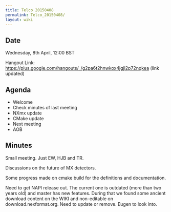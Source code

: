 ```yaml
---
title: Telco 20150408
permalink: Telco_20150408/
layout: wiki
---
```


Date
----

Wednesday, 8th April, 12:00 BST

Hangout Link:
<https://plus.google.com/hangouts/_/g2pa6t2hnwkox4jgjl2p72nqkea> (link
updated)

Agenda
------

-   Welcome
-   Check minutes of last meeting
-   NXmx update
-   CMake update
-   Next meeting
-   AOB

Minutes
-------

Small meeting. Just EW, HJB and TR.

Discussions on the future of MX detectors.

Some progress made on cmake build for the definitions and documentation.

Need to get NAPI release out. The current one is outdated (more than two
years old) and master has new features. During that we found some
ancient download content on the WIKI and non-editable on
download.nexformat.org. Need to update or remove. Eugen to look into.
